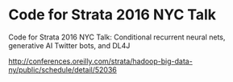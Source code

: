 # Code for Strata 2016 NYC Talk

Code for Strata 2016 NYC Talk: Conditional recurrent neural nets, generative AI Twitter bots, and DL4J

http://conferences.oreilly.com/strata/hadoop-big-data-ny/public/schedule/detail/52036
